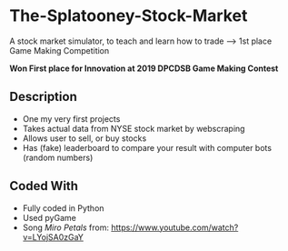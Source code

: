 # The-Splatooney-Stock-Market
A stock market simulator, to teach and learn how to trade --> 1st place Game Making Competition

**Won First place for Innovation at 2019 DPCDSB Game Making Contest**

## Description
- One my very first projects
- Takes actual data from NYSE stock market by webscraping
- Allows user to sell, or buy stocks
- Has (fake) leaderboard to compare your result with computer bots (random numbers)

## Coded With
- Fully coded in Python
- Used pyGame
- Song _Miro Petals_ from: https://www.youtube.com/watch?v=LYojSA0zGaY
